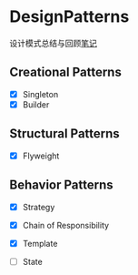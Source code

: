 # DesignPatterns

设计模式总结与回顾[笔记](https://www.yuque.com/gendloop/learningnotes/design-patterns)

## Creational Patterns

- [x] Singleton
- [x] Builder

## Structural Patterns

- [x] Flyweight

## Behavior Patterns

- [x] Strategy
- [x] Chain of Responsibility
- [x] Template
- [ ] State



